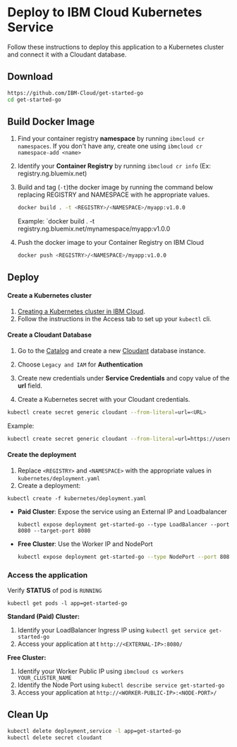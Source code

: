 # Deploy to IBM Cloud Kubernetes Service

Follow these instructions to deploy this application to a Kubernetes cluster and connect it with a Cloudant database.

## Download

```bash
https://github.com/IBM-Cloud/get-started-go
cd get-started-go
```

## Build Docker Image

1. Find your container registry **namespace** by running `ibmcloud cr namespaces`. If you don't have any, create one using `ibmcloud cr namespace-add <name>`

2. Identify your **Container Registry** by running `ibmcloud cr info` (Ex: registry.ng.bluemix.net)

3. Build and tag (`-t`)the docker image by running the command below replacing REGISTRY and NAMESPACE with he appropriate values.

   ```sh
   docker build . -t <REGISTRY>/<NAMESPACE>/myapp:v1.0.0
   ```
   Example: `docker build . -t registry.ng.bluemix.net/mynamespace/myapp:v1.0.0

4. Push the docker image to your Container Registry on IBM Cloud

   ```sh
   docker push <REGISTRY>/<NAMESPACE>/myapp:v1.0.0
   ```

## Deploy

#### Create a Kubernetes cluster

1. [Creating a Kubernetes cluster in IBM Cloud](https://console.bluemix.net/docs/containers/container_index.html#clusters).
2. Follow the instructions in the Access tab to set up your `kubectl` cli.

#### Create a Cloudant Database 

1. Go to the [Catalog](https://console.bluemix.net/catalog/) and create a new [Cloudant](https://console.bluemix.net/catalog/services/cloudant-nosql-db) database instance.

2. Choose `Legacy and IAM` for **Authentication**

3. Create new credentials under **Service Credentials** and copy value of the **url** field.

4. Create a Kubernetes secret with your Cloudant credentials.

```bash
kubectl create secret generic cloudant --from-literal=url=<URL>
```
Example:
```bash
kubectl create secret generic cloudant --from-literal=url=https://username:passw0rd@username-bluemix.cloudant.com
```

#### Create the deployment

1. Replace `<REGISTRY>` and `<NAMESPACE>` with the appropriate values in `kubernetes/deployment.yaml`
2. Create a deployment:
  ```shell
  kubectl create -f kubernetes/deployment.yaml
  ```
- **Paid Cluster**: Expose the service using an External IP and Loadbalancer
  ```
  kubectl expose deployment get-started-go --type LoadBalancer --port 8080 --target-port 8080
  ```

- **Free Cluster**: Use the Worker IP and NodePort
  ```bash
  kubectl expose deployment get-started-go --type NodePort --port 8080 --target-port 8080
  ```

### Access the application

Verify **STATUS** of pod is `RUNNING`

```shell
kubectl get pods -l app=get-started-go
```

**Standard (Paid) Cluster:**

1. Identify your LoadBalancer Ingress IP using `kubectl get service get-started-go`
2. Access your application at t `http://<EXTERNAL-IP>:8080/`

**Free Cluster:**

1. Identify your Worker Public IP using `ibmcloud cs workers YOUR_CLUSTER_NAME`
2. Identify the Node Port using `kubectl describe service get-started-go`
3. Access your application at `http://<WORKER-PUBLIC-IP>:<NODE-PORT>/`


## Clean Up
```bash
kubectl delete deployment,service -l app=get-started-go
kubectl delete secret cloudant
```